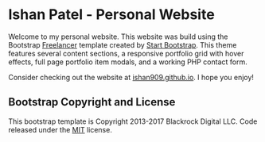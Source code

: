# Ishan Patel - Personal Website

Welcome to my personal website. This website was build using the Bootstrap [Freelancer](https://startbootstrap.com/template-overviews/freelancer/) template created by [Start Bootstrap](http://startbootstrap.com/). This theme features several content sections, a responsive portfolio grid with hover effects, full page portfolio item modals, and a working PHP contact form.

Consider checking out the website at [ishan909.github.io](ishan909.github.io). I hope you enjoy!

## Bootstrap Copyright and License

This bootstrap template is Copyright 2013-2017 Blackrock Digital LLC. Code released under the [MIT](https://github.com/BlackrockDigital/startbootstrap-freelancer/blob/gh-pages/LICENSE) license.
